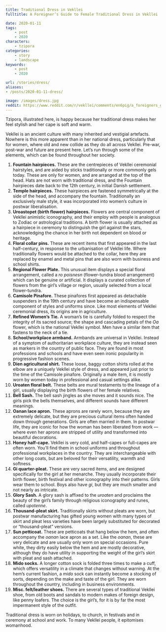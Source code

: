 ```yaml
---
title: Traditional Dress in Vekllei
fulltitle: A Foreigner’s Guide to Female Traditional Dress in Vekllei

date: 2020-01-11
tags:
    - post
    - 2020
characters:
    - tzipora
categories:
    - story
    - landscape
keywords:
    - post
    - 2020

url: /stories/dress/
aliases:
- /posts/2020-01-11-dress/

image: /images/dress.jpg
reddit: https://www.reddit.com/r/vekllei/comments/en6pig/a_foreigners_guide_to_female_traditional_dress_in/
---
```


Tzipora, illustrated here, is happy because her traditional dress makes her feel stylish and her cape is soft and warm.

Vekllei is an ancient culture with many inherited and vestigial artefacts. Nowhere is this more apparent than in her national dress, particularly that for women, where old and new collide as they do all across Vekllei. Pre-war, post-war and future are present here. Let’s run through some of the elements, which can be found throughout her society.

1. **Fountain hairpieces.** These are the centrepieces of Vekllei ceremonial hairstyles, and are aided by sticks traditionally or more commonly gels today. These are only for women, and are arranged at the top of the head. Hats are not worn with traditional dress, and the Fountain hairpieces date back to the 12th century, in initial Danish settlement.
2. **Temple hairpieces.** These hairpieces are fastened symmetrically at the side of the head, and accompany the fountain. Traditionally an exclusively male style, it was incorporated into women’s culture in postwar liberalisation.
3. **Uroastopet (birth flower) hairpieces.** Flowers are central component of Vekllei animistic iconography, and their employ with people is analogous to Zodiac or astrological traditions. A birth flower is usually attached as a hairpiece in ceremony to distinguish the girl against the stars, acknowledging the chance in her birth not dependent on blood or heritage.
4. **Floral collar pins.** These are recent items that first appeared in the last half-century, in response to the urbanisation of Vekllei life. Where traditionally flowers would be attached to the collar, here they are replaced by enamel and metal pins that are also worn with business and school shirts.
5. **Regional Flower Plate.** This unusual item displays a special floral arrangement, called a *ro poisnesn* (flower-tundra blood arrangement) which can be genuine or artificial. It displays a curated collection of flowers from the girl’s village or region, usually selected from a local flower-tundra.
6. **Camisole Pinafore.** These pinafores first appeared as detachable suspenders in the 19th century and have become an indispensable component of styles and uniforms since. Like most elements of Vekllei ceremonial dress, its origins are in agriculture.
7. **Refined Women’s Tie.** A woman’s tie is carefully folded to respect the integrity of its sacred source; the shape and cascading petals of the *Oa* flower, which is the national Vekllei symbol. Men have a similar item that fastens to the neck of a tie.
8. **School/workplace armband.** Armbands are universal in Vekllei. Instead of a symptom of authoritarian workplace culture, they are instead seen as markers in the country of public face. They are found in most professions and schools and have even seen ironic popularity in progressive fashion scenes.
9. **Dien agricultural shirt.** These loose, baggy cotton shirts rolled at the elbow are a uniquely Vekllei style of dress, and appeared just prior to the time of the Camisole pinafore. Originally a male item, it is mostly worn by women today in professional and casual settings alike.
10. **Uroaten floral belt.** These belts are mural testaments to the lineage of a girl, usually displaying the birth flowers of her female relatives.
11. **Bell Sash.** The bell sash jingles as she moves and it sounds nice. The girls pick the bells themselves, and different sounds have different meanings.
12. **Oanan lace apron.** These aprons are rarely worn, because they are extremely delicate, but they are precious cultural items often handed down through generations. Girls are often married in them. In postwar life, they are iconic for how the woman has been liberated from work — where even her aprons are stripped of utility and transformed into beautiful decorations.
13. **Honey half-cape.** Vekllei is very cold, and half-capes or full-capes are often worn. You’ll find them in school uniforms and throughout professional workplaces in the country. They are interchangeable with other long coats, but are beloved for their versatility, warmth and softness.
14. **Gi quarter-pleat.** These are very sacred items, and are designed specifically for the girl at her menarche. They usually incorporate their birth flower, birth festival and other iconography into their patterns. Girls wear them to school. Boys also have *gi*, but they are much smaller and not nearly as intricate.
15. **Glory Sash.** A glory sash is affixed to the *uroaten* and proclaims the beauty of the girl’s family through religious iconography and runes, called *upotenne*.
16. **Thousand-pleat skirt.** Traditionally skirts without pleats are worn, but postwar manufacturing has gifted young women with many types of skirt and pleat less varieties have been largely substituted for decorated or “thousand-pleat” versions.
17. **Sun petticoat.** These are petticoats that hang below the hem, and often accompany the *oanan* lace apron as a set. Like the *oanan*, these are very delicate and are usually only worn on special occasions. Pure white, they dirty easily below the hem and are mostly decorative, although they do have utility in supporting the weight of the girl’s skirt with pleat and sash attached.
18. **Mido socks.** A longer cotton sock is folded three times to make a cuff, which offers versatility in a climate that changes without warning. At the hem’s current fashion, a *mido* sock can instantly become a stocking of sorts, depending on the make and taste of the girl. They are worn throughout the country, including in business environments.
19. **Misc. felt/leather shoes.** There are several types of traditional Vekllei shoe, from old boots and sandals to modern makes of foreign design, like penny loafers. The choice is the girl’s, for it is by far the most impermanent style of the outfit.

Traditional dress is worn on holidays, to church, in festivals and in ceremony at school and work. To many Vekllei people, it epitomises womanhood.

